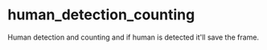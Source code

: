 # human_detection_counting
Human detection and counting and if human is detected it'll save the frame.
